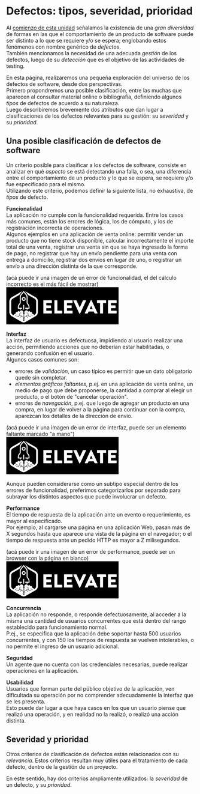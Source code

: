 # Defectos: tipos, severidad, prioridad
Al [comienzo de esta unidad](../errores-defectos) señalamos la existencia de una _gran diversidad_ de formas en las que el comportamiento de un producto de software puede ser distinto a lo que se requiere y/o se espera; englobando estos fenómenos con nombre genérico de _defectos_.  
También mencionamos la necesidad de una adecuada _gestión_ de los defectos, luego de su _detección_ que es el objetivo de las actividades de testing.

En esta página, realizaremos una pequeña exploración del universo de los  defectos de software, desde dos perspectivas.  
Primero propondremos una posible clasificación, entre las muchas que aparecen al consultar material online o bibliografía, definiendo algunos _tipos_ de defectos de acuerdo a su naturaleza.  
Luego describiremos brevemente dos atributos que dan lugar a clasificaciones de los defectos relevantes para su gestión: su _severidad_ y su _prioridad_.


## Una posible clasificación de defectos de software
Un criterio posible para clasificar a los defectos de software, consiste en analizar en qué _aspecto_ se está detectando una falla, o sea, una diferencia entre el comportamiento de un producto y lo que se espera, se requiere y/o fue especificado para el mismo.  
Utilizando este criterio, podemos definir la siguiente lista, no exhaustiva, de _tipos_ de defecto.

**Funcionalidad**  
La aplicación no cumple con la funcionalidad requerida. Entre los casos más comunes, están los errores de lógica, los de cómputo, y los de registración incorrecta de operaciones.  
Algunos ejemplos en una aplicación de venta online: permitir vender un producto que no tiene stock disponible, calcular incorrectamente el importe total de una venta, registrar una venta sin que se haya ingresado la forma de pago, no registrar que hay un envío pendiente para una venta con entrega a domicilio, registrar dos envíos en lugar de uno, o registrar un envío a una dirección distinta de la que corresponde.  

(acá puede ir una imagen de un error de funcionalidad, el del cálculo incorrecto es el más fácil de mostrar)  
![error de funcionalidad](../../images/logoelevate.jpg) 


**Interfaz**  
La interfaz de usuario es defectuosa, impidiendo al usuario realizar una acción, permitiendo acciones que no deberían estar habilitadas, o generando confusión en el usuario.  
Algunos casos comunes son: 
- errores de _validación_, un caso típico es permitir que un dato obligatorio quede sin completar.
- _elementos gráficos faltantes_, p.ej. en una aplicación de venta online, un medio de pago que debe proponerse, la cantidad a comprar al elegir un producto, o el botón de "cancelar operación".
- errores de _navegación_, p.ej. que luego de agregar un producto en una compra, en lugar de volver a la página para continuar con la compra, aparezcan los detalles de la dirección de envío.

(acá puede ir una imagen de un error de interfaz, puede ser un elemento faltante marcado "a mano")  
![error de interfaz](../../images/logoelevate.jpg) 

Aunque pueden considerarse como un subtipo especial dentro de los errores de funcionalidad, preferimos categorizarlos por separado para subrayar los distintos aspectos que puede involucrar un defecto.


**Performance**  
El tiempo de respuesta de la aplicación ante un evento o requerimiento, es mayor al especificado.  
Por ejemplo, al cargarse una página en una aplicación Web, pasan más de X segundos hasta que aparece una vista de la página en el navegador; o el tiempo de respuesta ante un pedido HTTP es mayor a Z milisegundos.

(acá puede ir una imagen de un error de performance, puede ser un browser con la página en blanco)  
![error de performance](../../images/logoelevate.jpg) 


**Concurrencia**  
La aplicación no responde, o responde defectuosamente, al acceder a la misma una cantidad de usuarios concurrentes que está dentro del rango establecido para funcionamiento normal.  
P.ej., se especifica que la aplicación debe soportar hasta 500 usuarios concurrentes, y con 150 los tiempos de respuesta se vuelven intolerables, o no permite el ingreso de un usuario adicional.


**Seguridad**  
Un agente que no cuenta con las credenciales necesarias, puede realizar operaciones en la aplicación.


**Usabilidad**  
Usuarios que forman parte del público objetivo de la aplicación, ven dificultada su operación por no comprender adecuadamente la interfaz que se les presenta.  
Esto puede dar lugar a que haya casos en los que un usuario piense que realizó una operación, y en realidad no la realizó, o realizó una acción distinta.


## Severidad y prioridad
Otros criterios de clasificación de defectos están relacionados con su _relevancia_. Estos criterios resultan muy útiles para el tratamiento de cada defecto, dentro de la gestión de un proyecto.

En este sentido, hay dos criterios ampliamente utilizados: la _severidad_ de un defecto, y su _prioridad_.


